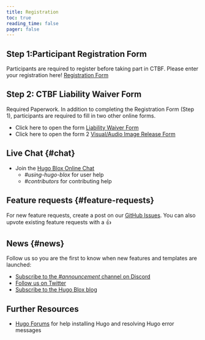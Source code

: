 ```yaml
---
title: Registration
toc: true
reading_time: false
pager: false
---
```


## Step 1:Participant Registration Form
Participants are required to register before taking part in CTBF. 
Please enter your registration here! [Registration Form](https://forms.office.com/r/ev3K96X5Yq/) 


## Step 2: CTBF Liability Waiver Form
Required Paperwork. In addition to completing the Registration Form (Step 1), participants are required to fill in two other online forms.

- Click here to open the form [Liability Waiver Form](https://na1.documents.adobe.com/public/esignWidget?wid=CBFCIBAA3AAABLblqZhC4czPcGSlxYFraow3nsKjxmBf80DGujY3lOzx0FsdXQUf70vrz8_eWiIxNnSBAtbE*)
- Click here to open the form 2 [Visual/Audio Image Release Form](https://na1.documents.adobe.com/public/esignWidget?wid=CBFCIBAA3AAABLblqZhCDByIOSGOfEo0Jhc6S3DAkvobFY5zY-hhi4ApFshZ5_IKKKwKQTNrL9TekHohqzcs*)


 
## Live Chat {#chat}

- Join the [Hugo Blox Online Chat](https://discord.gg/z8wNYzb)
  - _#using-hugo-blox_ for user help
  - _#contributors_ for contributing help

## Feature requests {#feature-requests}

For new feature requests, create a post on our [GitHub Issues](https://github.com/HugoBlox/hugo-blox-builder/issues). You can also upvote existing feature requests with a 👍

## News {#news}

Follow us so you are the first to know when new features and templates are launched:

- [Subscribe to the _#announcement_ channel on Discord](https://discord.gg/z8wNYzb)
- [Follow us on Twitter](https://twitter.com/GetResearchDev)
- [Subscribe to the Hugo Blox blog](https://hugoblox.com/blog/)

## Further Resources

- [Hugo Forums](https://discourse.gohugo.io/) for help installing Hugo and resolving Hugo error messages
